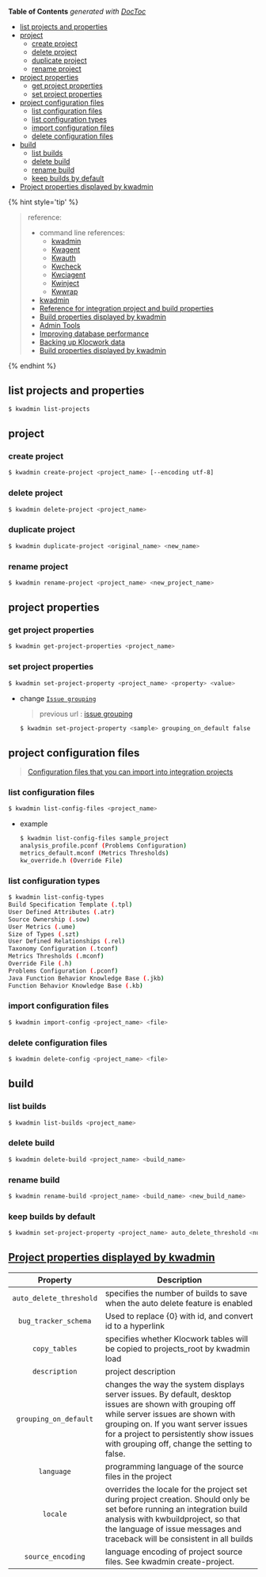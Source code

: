 <!-- START doctoc generated TOC please keep comment here to allow auto update -->
<!-- DON'T EDIT THIS SECTION, INSTEAD RE-RUN doctoc TO UPDATE -->
**Table of Contents**  *generated with [DocToc](https://github.com/thlorenz/doctoc)*

- [list projects and properties](#list-projects-and-properties)
- [project](#project)
  - [create project](#create-project)
  - [delete project](#delete-project)
  - [duplicate project](#duplicate-project)
  - [rename project](#rename-project)
- [project properties](#project-properties)
  - [get project properties](#get-project-properties)
  - [set project properties](#set-project-properties)
- [project configuration files](#project-configuration-files)
  - [list configuration files](#list-configuration-files)
  - [list configuration types](#list-configuration-types)
  - [import configuration files](#import-configuration-files)
  - [delete configuration files](#delete-configuration-files)
- [build](#build)
  - [list builds](#list-builds)
  - [delete build](#delete-build)
  - [rename build](#rename-build)
  - [keep <numbers> builds by default](#keep-numbers-builds-by-default)
- [Project properties displayed by kwadmin](#project-properties-displayed-by-kwadmin)

<!-- END doctoc generated TOC please keep comment here to allow auto update -->


{% hint style='tip' %}
> reference:
> - command line references:
>   - [kwadmin](https://help.klocwork.com/current/en-us/reference/kwadmin.htm)
>   - [Kwagent](https://help.klocwork.com/current/en-us/reference/kwagent.htm)
>   - [Kwauth](https://help.klocwork.com/current/en-us/reference/kwauth.htm)
>   - [Kwcheck](https://help.klocwork.com/current/en-us/reference/kwcheck.htm)
>   - [Kwciagent](https://help.klocwork.com/current/en-us/reference/kwciagent.htm)
>   - [Kwinject](https://help.klocwork.com/current/en-us/reference/kwinject.htm)
>   - [Kwwrap](https://help.klocwork.com/current/en-us/reference/kwwrap.htm)
> - [kwadmin](https://bullwhip.physio-control.com/documentation/help/reference/kwadmin.htm)
> - [Reference for integration project and build properties](https://docs.roguewave.com/en/klocwork/current/referenceforintegrationprojectandbuildproperties)
> - [Build properties displayed by kwadmin](https://bullwhip.physio-control.com/documentation/help/concepts/buildpropertiesdisplayedbykwadmin.htm)
> - [Admin Tools](https://developer.klocwork.com/products/insight)
> - [Improving database performance](https://bullwhip.physio-control.com/documentation/help/concepts/improvingdatabaseperformance.htm)
> - [Backing up Klocwork data](https://bullwhip.physio-control.com/documentation/help/concepts/backingupklocworkdata.htm)
> - [Build properties displayed by kwadmin](https://bullwhip.physio-control.com/documentation/help/concepts/buildpropertiesdisplayedbykwadmin.htm)

{% endhint %}

## list projects and properties
```bash
$ kwadmin list-projects
```

## project
### create project
```bash
$ kwadmin create-project <project_name> [--encoding utf-8]
```

### delete project
```bash
$ kwadmin delete-project <project_name>
```

### duplicate project
```bash
$ kwadmin duplicate-project <original_name> <new_name>
```

### rename project
```bash
$ kwadmin rename-project <project_name> <new_project_name>
```

## project properties
### get project properties
```bash
$ kwadmin get-project-properties <project_name>
```

### set project properties
```bash
$ kwadmin set-project-property <project_name> <property> <value>
```

- change [`Issue grouping`](https://help.klocwork.com/current/en-us/concepts/issuegrouping.htm)

  > previous url : [issue grouping](https://docs.roguewave.com/en/klocwork/current/issuegrouping)

  ```bash
  $ kwadmin set-project-property <sample> grouping_on_default false
  ```

## project configuration files
> [Configuration files that you can import into integration projects](https://bullwhip.physio-control.com/documentation/help/concepts/managingconfigurationfilesforintegrationprojects.htm#Configurationfilesthatyoucanimportintointegrationprojects)

### list configuration files
```bash
$ kwadmin list-config-files <project_name>
```
- example
  ```bash
  $ kwadmin list-config-files sample_project
  analysis_profile.pconf (Problems Configuration)
  metrics_default.mconf (Metrics Thresholds)
  kw_override.h (Override File)
  ```

### list configuration types
```bash
$ kwadmin list-config-types
Build Specification Template (.tpl)
User Defined Attributes (.atr)
Source Ownership (.sow)
User Metrics (.ume)
Size of Types (.szt)
User Defined Relationships (.rel)
Taxonomy Configuration (.tconf)
Metrics Thresholds (.mconf)
Override File (.h)
Problems Configuration (.pconf)
Java Function Behavior Knowledge Base (.jkb)
Function Behavior Knowledge Base (.kb)
```

### import configuration files
```bash
$ kwadmin import-config <project_name> <file>
```

### delete configuration files
```bash
$ kwadmin delete-config <project_name> <file>
```

## build
### list builds
```bash
$ kwadmin list-builds <project_name>
```

### delete build
```bash
$ kwadmin delete-build <project_name> <build_name>
```

### rename build
```bash
$ kwadmin rename-build <project_name> <build_name> <new_build_name>
```

### keep <numbers> builds by default
```bash
$ kwadmin set-project-property <project_name> auto_delete_threshold <nubmers>
```


## [Project properties displayed by kwadmin](https://docs.roguewave.com/en/klocwork/current/referenceforintegrationprojectandbuildproperties)

|                 Property                | Description                                                                                                                                                                                                                                                                   |
|:---------------------------------------:|-------------------------------------------------------------------------------------------------------------------------------------------------------------------------------------------------------------------------------------------------------------------------------|
|         `auto_delete_threshold`         | specifies the number of builds to save when the auto delete feature is enabled                                                                                                                                                                                                |
|           `bug_tracker_schema`          | Used to replace {0} with id, and convert id to a hyperlink                                                                                                                                                                                                                    |
|              `copy_tables`              | specifies whether Klocwork tables will be copied to projects_root by kwadmin load                                                                                                                                                                                             |
|              `description`              | project description                                                                                                                                                                                                                                                           |
|          `grouping_on_default`          | changes the way the system displays server issues. By default, desktop issues are shown with grouping off while server issues are shown with grouping on. If you want server issues for a project to persistently show issues with grouping off, change the setting to false. |
|                `language`               | programming language of the source files in the project                                                                                                                                                                                                                       |
|                 `locale`                | overrides the locale for the project set during project creation. Should only be set before running an integration build analysis with kwbuildproject, so that the language of issue messages and traceback will be consistent in all builds                                  |
|            `source_encoding`            | language encoding of project source files. See kwadmin create-project.                                                                                                                                                                                                        |
